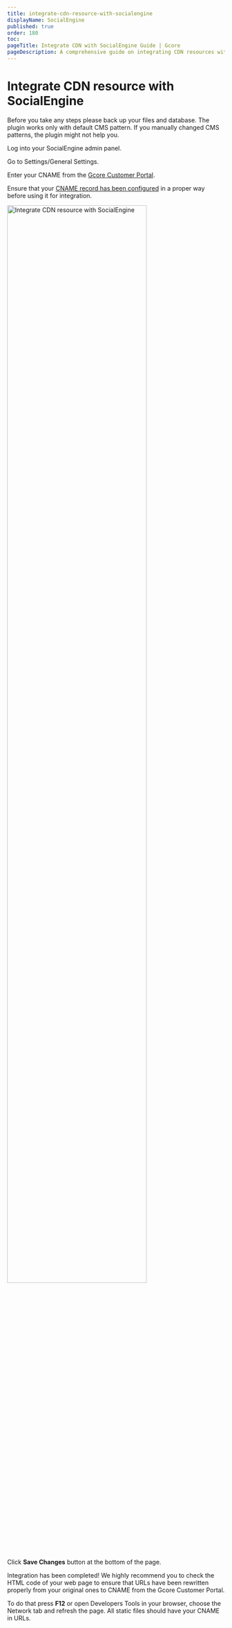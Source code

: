 ```yaml
---
title: integrate-cdn-resource-with-socialengine
displayName: SocialEngine
published: true
order: 180
toc:
pageTitle: Integrate CDN with SocialEngine Guide | Gcore
pageDescription: A comprehensive guide on integrating CDN resources with SocialEngine CMS to enhance your site's speed and user experience.
---
```

# Integrate CDN resource with SocialEngine

Before you take any steps please back up your files and database. The plugin works only with default CMS pattern. If you manually changed CMS patterns, the plugin might not help you.

Log into your SocialEngine admin panel.

Go to Settings/General Settings.

Enter your CNAME from the <a href="https://accounts.gcore.com/reports/dashboard" target="_blank">Gcore Customer Portal</a>.

Ensure that your <a href="https://gcore.com/docs/cdn/cdn-resource-options/general/create-and-set-a-custom-domain-for-the-content-delivery-via-cdn" target="_blank">CNAME record has been configured</a> in a proper way before using it for integration.  

<img src="https://assets.gcore.pro/docs/cdn/getting-started/integrate-cdn-with-cms/integrate-cdn-resource-with-socialengine/socialenginev1.jpeg" alt="Integrate CDN resource with SocialEngine" width="80%">

Click **Save Changes** button at the bottom of the page.  
  
Integration has been completed! We highly recommend you to check the HTML code of your web page to ensure that URLs have been rewritten properly from your original ones to CNAME from the Gcore Customer Portal.

To do that press **F12** or open Developers Tools in your browser, choose the Network tab and refresh the page. All static files should have your CNAME in URLs.